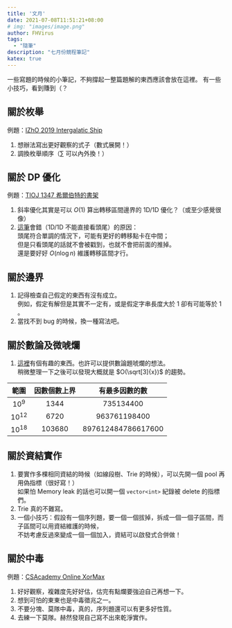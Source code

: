 ```yaml
---
title: '文月'
date: 2021-07-08T11:51:21+08:00
# img: "images/image.png"
author: FHVirus
tags:
  - "隨筆"
description: "七月份競程筆記"
katex: true
---
```


一些寫題的時候的小筆記，不夠撐起一整篇題解的東西應該會放在這裡。
有一些小技巧，看到賺到（？

<!--more-->

## 關於枚舉

例題：[IZhO 2019 Intergalatic Ship](https://oj.uz/problem/view/IZhO19_xorsum)

1. 想辦法寫出更好觀察的式子（數式展開！）
2. 調換枚舉順序（$\sum$ 可以內外換！）

## 關於 DP 優化

例題：[TIOJ 1347 希爾伯特的書架](https://tioj.ck.tp.edu.tw/problems/1347)

1. 斜率優化其實是可以 $O(1)$ 算出轉移區間邊界的 1D/1D 優化？（或至少感覺很像）
2. [這筆](https://pastebin.com/zni6qbFX)會錯（1D/1D 不能直接看頭尾）的原因：  
頭尾符合單調的情況下，可能有更好的轉移點卡在中間；  
但是只看頭尾的話就不會被戳到，也就不會把前面的推掉。  
還是要好好 $O(n \log n)$ 維護轉移區間才行。

## 關於邊界

1. 記得檢查自己假定的東西有沒有成立。  
例如，假定有解但是其實不一定有，或是假定字串長度大於 1 卻有可能等於 1 。
2. 當找不到 bug 的時候，換一種寫法吧。

## 關於數論及微唬爛

1. [這裡](https://gist.github.com/dario2994/fb4713f252ca86c1254d)有個有趣的東西。也許可以提供數論題唬爛的想法。  
稍微整理一下之後可以發現大概就是 $O(\sqrt[3]{x})$ 的趨勢。

|    範圍     | 因數個數上界 |   有最多因數的數   |
| :---------: | :----------: | :----------------: |
|  $10 ^ 9$   |     1344     |     735134400      |
| $10 ^ {12}$ |     6720     |    963761198400    |
| $10 ^ {18}$ |    103680    | 897612484786617600 |

## 關於資結實作

1. 要實作多棵相同資結的時候（如線段樹、Trie 的時候），可以先開一個 pool 再用偽指標（很好寫！）  
如果怕 Memory leak 的話也可以開一個 `vector<int>` 紀錄被 delete 的指標們。
2. Trie 真的不難寫。
3. 一個小技巧：假設有一個序列題，要一個一個拔掉，拆成一個一個子區間，而子區間可以用資結維護的時候，  
不妨考慮反過來變成一個一個加入，資結可以啟發式合併做！

## 關於中毒

例題：[CSAcademy Online XorMax](https://csacademy.com/contest/archive/task/online_xormax/statement/)

1. 好好觀察，複雜度先好好估，估完有點爛要強迫自己再想一下。
2. 想到可怕的東東也是中毒徵兆之一。
3. 不要分塊、莫隊中毒，真的，序列題還可以有更多好性質。
4. 去練一下莫隊。赫然發現自己寫不出來乾淨實作。
